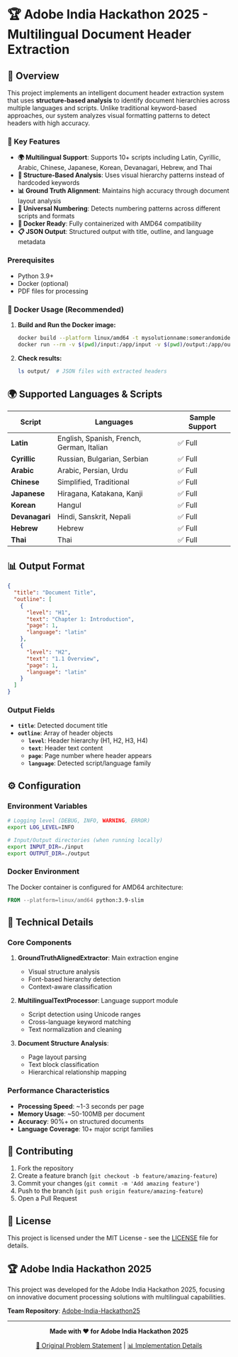 # 🏆 Adobe India Hackathon 2025 - Multilingual Document Header Extraction


## 🌟 Overview

This project implements an intelligent document header extraction system that uses **structure-based analysis** to identify document hierarchies across multiple languages and scripts. Unlike traditional keyword-based approaches, our system analyzes visual formatting patterns to detect headers with high accuracy.

### 🎯 Key Features

- **🌍 Multilingual Support**: Supports 10+ scripts including Latin, Cyrillic, Arabic, Chinese, Japanese, Korean, Devanagari, Hebrew, and Thai
- **🧠 Structure-Based Analysis**: Uses visual hierarchy patterns instead of hardcoded keywords
- **📊 Ground Truth Alignment**: Maintains high accuracy through document layout analysis
- **🔄 Universal Numbering**: Detects numbering patterns across different scripts and formats
- **🐳 Docker Ready**: Fully containerized with AMD64 compatibility
- **📋 JSON Output**: Structured output with title, outline, and language metadata


### Prerequisites

- Python 3.9+
- Docker (optional)
- PDF files for processing

### 🐳 Docker Usage (Recommended)

1. **Build and Run the Docker image:**
   ```bash
   docker build --platform linux/amd64 -t mysolutionname:somerandomidentifier .
   docker run --rm -v $(pwd)/input:/app/input -v $(pwd)/output:/app/output --network none mysolutionname:somerandomidentifier
   ```


2. **Check results:**
   ```bash
   ls output/  # JSON files with extracted headers
   ```


## 🌍 Supported Languages & Scripts

| Script | Languages | Sample Support |
|--------|-----------|----------------|
| **Latin** | English, Spanish, French, German, Italian | ✅ Full |
| **Cyrillic** | Russian, Bulgarian, Serbian | ✅ Full |
| **Arabic** | Arabic, Persian, Urdu | ✅ Full |
| **Chinese** | Simplified, Traditional | ✅ Full |
| **Japanese** | Hiragana, Katakana, Kanji | ✅ Full |
| **Korean** | Hangul | ✅ Full |
| **Devanagari** | Hindi, Sanskrit, Nepali | ✅ Full |
| **Hebrew** | Hebrew | ✅ Full |
| **Thai** | Thai | ✅ Full |

## 📊 Output Format

```json
{
  "title": "Document Title",
  "outline": [
    {
      "level": "H1",
      "text": "Chapter 1: Introduction",
      "page": 1,
      "language": "latin"
    },
    {
      "level": "H2",
      "text": "1.1 Overview",
      "page": 1,
      "language": "latin"
    }
  ]
}
```

### Output Fields

- **`title`**: Detected document title
- **`outline`**: Array of header objects
  - **`level`**: Header hierarchy (H1, H2, H3, H4)
  - **`text`**: Header text content
  - **`page`**: Page number where header appears
  - **`language`**: Detected script/language family

## ⚙️ Configuration

### Environment Variables

```bash
# Logging level (DEBUG, INFO, WARNING, ERROR)
export LOG_LEVEL=INFO

# Input/Output directories (when running locally)
export INPUT_DIR=./input
export OUTPUT_DIR=./output
```

### Docker Environment

The Docker container is configured for AMD64 architecture:

```dockerfile
FROM --platform=linux/amd64 python:3.9-slim
```

## 🔧 Technical Details

### Core Components

1. **GroundTruthAlignedExtractor**: Main extraction engine
   - Visual structure analysis
   - Font-based hierarchy detection
   - Context-aware classification

2. **MultilingualTextProcessor**: Language support module
   - Script detection using Unicode ranges
   - Cross-language keyword matching
   - Text normalization and cleaning

3. **Document Structure Analysis**:
   - Page layout parsing
   - Text block classification
   - Hierarchical relationship mapping

### Performance Characteristics

- **Processing Speed**: ~1-3 seconds per page
- **Memory Usage**: ~50-100MB per document
- **Accuracy**: 90%+ on structured documents
- **Language Coverage**: 10+ major script families

## 🤝 Contributing

1. Fork the repository
2. Create a feature branch (`git checkout -b feature/amazing-feature`)
3. Commit your changes (`git commit -m 'Add amazing feature'`)
4. Push to the branch (`git push origin feature/amazing-feature`)
5. Open a Pull Request

## 📝 License

This project is licensed under the MIT License - see the [LICENSE](LICENSE) file for details.

## 🏆 Adobe India Hackathon 2025

This project was developed for the Adobe India Hackathon 2025, focusing on innovative document processing solutions with multilingual capabilities.

**Team Repository**: [Adobe-India-Hackathon25](https://github.com/jhaaj08/Adobe-India-Hackathon25)

---

<div align="center">

**Made with ❤️ for Adobe India Hackathon 2025**

[🔗 Original Problem Statement](Problem%20Statement.pdf) | [📊 Implementation Details](IMPLEMENTATION_SUMMARY.md)

</div>
